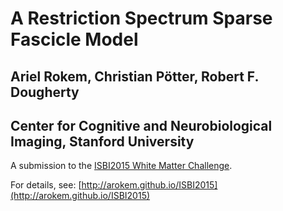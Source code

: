 # A Restriction Spectrum Sparse Fascicle Model

## Ariel Rokem, Christian Pötter, Robert F. Dougherty

## Center for Cognitive and Neurobiological Imaging, Stanford University

A submission to the [ISBI2015 White Matter Challenge](http://biomedicalimaging.org/2015/white-matter-modeling-challenge/).

For details, see: [http://arokem.github.io/ISBI2015](http://arokem.github.io/ISBI2015)

